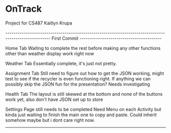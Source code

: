 # OnTrack
 Project for CS487
Kaitlyn Krupa

---------------------------------------------------------------------------------------------------- First Commit ----------------------------------------


Home Tab
 Waiting to complete the rest before making any other functions other than weather display work right now

Weather Tab 
 Essentially complete, it's just not pretty.
 
Assignment Tab
 Still need to figure out how to get the JSON working, might test to see if the recycler is even functioning right. If anything we can possibly skip the JSON fun for the presentation? Needs investigating
 
Health Tab
 The layout is still skewed at the bottom and none of the buttons work yet, also don't have JSON set up to store 
 
Settings Page still needs to be completed
Need Menu on each Activity but kinda just waiting to finish the main one to copy and paste. Could inherit somehow maybe but i dont care right now. 


-----------------------------------------------------------------------------------------------------------------------------------------------------------------
